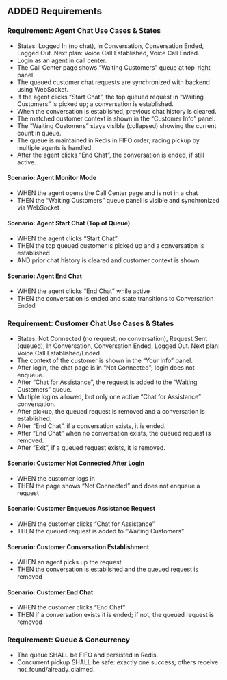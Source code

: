 ## ADDED Requirements

### Requirement: Agent Chat Use Cases & States
- States: Logged In (no chat), In Conversation, Conversation Ended, Logged Out. Next plan: Voice Call Established, Voice Call Ended.
- Login as an agent in call center.
- The Call Center page shows “Waiting Customers” queue at top-right panel.
- The queued customer chat requests are synchronized with backend using WebSocket.
- If the agent clicks “Start Chat”, the top queued request in “Waiting Customers” is picked up; a conversation is established.
- When the conversation is established, previous chat history is cleared.
- The matched customer context is shown in the “Customer Info” panel.
- The “Waiting Customers” stays visible (collapsed) showing the current count in queue.
- The queue is maintained in Redis in FIFO order; racing pickup by multiple agents is handled.
- After the agent clicks “End Chat”, the conversation is ended, if still active.

#### Scenario: Agent Monitor Mode
- WHEN the agent opens the Call Center page and is not in a chat
- THEN the “Waiting Customers” queue panel is visible and synchronized via WebSocket

#### Scenario: Agent Start Chat (Top of Queue)
- WHEN the agent clicks “Start Chat”
- THEN the top queued customer is picked up and a conversation is established
- AND prior chat history is cleared and customer context is shown

#### Scenario: Agent End Chat
- WHEN the agent clicks “End Chat” while active
- THEN the conversation is ended and state transitions to Conversation Ended

### Requirement: Customer Chat Use Cases & States
- States: Not Connected (no request, no conversation), Request Sent (queued), In Conversation, Conversation Ended, Logged Out. Next plan: Voice Call Established/Ended.
- The context of the customer is shown in the “Your Info” panel.
- After login, the chat page is in “Not Connected”; login does not enqueue.
- After “Chat for Assistance”, the request is added to the “Waiting Customers” queue.
- Multiple logins allowed, but only one active “Chat for Assistance” conversation.
- After pickup, the queued request is removed and a conversation is established.
- After “End Chat”, if a conversation exists, it is ended.
- After “End Chat” when no conversation exists, the queued request is removed.
- After “Exit”, if a queued request exists, it is removed.

#### Scenario: Customer Not Connected After Login
- WHEN the customer logs in
- THEN the page shows “Not Connected” and does not enqueue a request

#### Scenario: Customer Enqueues Assistance Request
- WHEN the customer clicks “Chat for Assistance”
- THEN the queued request is added to “Waiting Customers”

#### Scenario: Customer Conversation Establishment
- WHEN an agent picks up the request
- THEN the conversation is established and the queued request is removed

#### Scenario: Customer End Chat
- WHEN the customer clicks “End Chat”
- THEN if a conversation exists it is ended; if not, the queued request is removed

### Requirement: Queue & Concurrency
- The queue SHALL be FIFO and persisted in Redis.
- Concurrent pickup SHALL be safe: exactly one success; others receive not_found/already_claimed.

